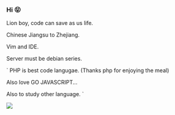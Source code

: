 ### Hi 😝

<!--
**xc9788/xc9788** is a ✨ _special_ ✨ repository because its `README.md` (this file) appears on your GitHub profile.

Here are some ideas to get you started:

- 🔭 I’m currently working on ...
- 🌱 I’m currently learning ...
- 👯 I’m looking to collaborate on ...
- 🤔 I’m looking for help with ...
- 💬 Ask me about ...
- 📫 How to reach me: ...
- 😄 Pronouns: ...
- ⚡ Fun fact: ...
-->


Lion boy, code can save as us life.

Chinese Jiangsu to Zhejiang.

Vim and IDE.

Server must be debian series.

`
PHP is best code langugae. (Thanks php for enjoying the meal)

Also love GO JAVASCRIPT...

Also to study other language.
`

![](https://github-readme-stats.vercel.app/api?username=xc9788&theme=dark)
